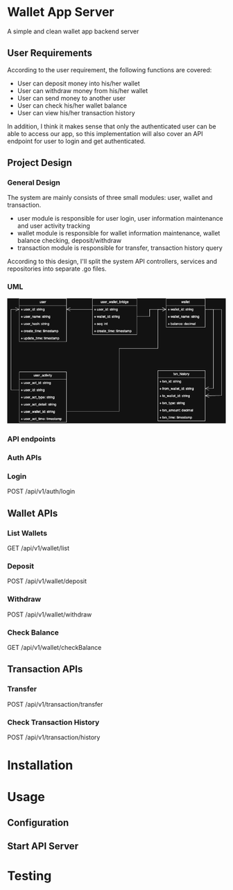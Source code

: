 # Wallet App Server
A simple and clean wallet app backend server 

## User Requirements
According to the user requirement, the following functions are covered:
- User can deposit money into his/her wallet
- User can withdraw money from his/her wallet
- User can send money to another user
- User can check his/her wallet balance
- User can view his/her transaction history

In addition, I think it makes sense that only the authenticated user can be able to access our app, so this implementation will also cover an API endpoint for user to login and get authenticated.

## Project Design

### General Design
The system are mainly consists of three small modules: user, wallet and transaction. 
- user module is responsible for user login, user information maintenance and user activity tracking
- wallet module is responsible for wallet information maintenance, wallet balance checking, deposit/withdraw
- transaction module is responsible for transfer, transaction history query

According to this design, I'll split the system API controllers, services and repositories into separate .go files.

### UML
![](docs/wallet_app_uml.png)

### API endpoints

### Auth APIs

### Login
POST /api/v1/auth/login

## Wallet APIs

### List Wallets
GET /api/v1/wallet/list

### Deposit
POST /api/v1/wallet/deposit

### Withdraw
POST /api/v1/wallet/withdraw

### Check Balance
GET /api/v1/wallet/checkBalance

## Transaction APIs

### Transfer
POST /api/v1/transaction/transfer

### Check Transaction History
POST /api/v1/transaction/history

# Installation

# Usage

## Configuration

## Start API Server

# Testing